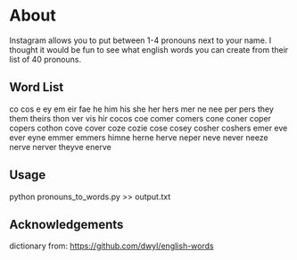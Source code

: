 # About
Instagram allows you to put between 1-4 pronouns next to your name. I thought it would be fun to see what english words you can create from their list of 40 pronouns.

## Word List
co
cos
e
ey
em
eir
fae
he
him
his
she
her
hers
mer
ne
nee
per
pers
they
them
theirs
thon
ver
vis
hir
cocos
coe
comer
comers
cone
coner
coper
copers
cothon
cove
cover
coze
cozie
cose
cosey
cosher
coshers
emer
eve
ever
eyne
emmer
emmers
himne
herne
herve
neper
neve
never
neeze
nerve
nerver
theyve
enerve


## Usage
python pronouns_to_words.py >> output.txt

## Acknowledgements
dictionary from:
https://github.com/dwyl/english-words